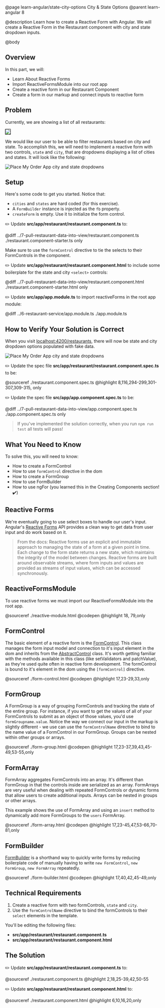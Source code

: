 @page learn-angular/state-city-options City & State Options
@parent learn-angular 8

@description Learn how to create a Reactive Form with Angular. We will create a Reactive Form in the Restaurant component with city and state dropdown inputs.

@body

## Overview

In this part, we will:

- Learn About Reactive Forms
- Import ReactiveFormsModule into our root app
- Create a reactive form in our Restaurant Component
- Create a form in our markup and connect inputs to reactive form

## Problem

Currently, we are showing a list of all restaurants:

<img src="../static/img/angular/8-state-city-options/before.png"
  style="border: solid 1px black; max-width: 320px;"/>

We would like our user to be able to filter restaurants based on city and state. To accomplish this,
we will need to implement a reactive form with two controls, `state` and `city`, that are dropdowns displaying a list of cities and states.  It will look like the following:

![Place My Order App city and state dropdowns](../static/img/angular/pmo-dropdowns.gif "Place My Order App city and state dropdowns")

## Setup

Here's some code to get you started.  Notice that:

- `cities` and `states` are hard coded (for this exercise).
- A `FormBuilder` instance is injected as the `fb` property.
- `createForm` is empty. Use it to initialize the form control.

✏️ Update __src/app/restaurant/restaurant.component.ts__ to:

@diff ../7-pull-restaurant-data-into-view/restaurant.component.ts ./restaurant.component-starter.ts only


Make sure to use the `formControl` directive to tie the selects to
their FormControls in the component.

✏️ Update __src/app/restaurant/restaurant.component.html__ to include
some boilerplate for the state and city `<select>` controls:

@diff ../7-pull-restaurant-data-into-view/restaurant.component.html ./restaurant.component-starter.html only


✏️ Update __src/app/app.module.ts__ to import reactiveForms in the root app module:

@diff ../6-restaurant-service/app.module.ts ./app.module.ts


## How to Verify Your Solution is Correct

When you visit <a href="http://localhost:4200/restaurants" target="\_blank">localhost:4200/restaurants</a>, there will now be state and city dropdown options populated with fake data.

![Place My Order App city and state dropdowns](../static/img/angular/pmo-dropdowns.gif "Place My Order App city and state dropdowns")

✏️ Update the spec file  __src/app/restaurant/restaurant.component.spec.ts__ to be:

@sourceref ./restaurant.component.spec.ts
@highlight 8,116,294-299,301-307,309-315, only

✏️ Update the spec file  __src/app/app.component.spec.ts__ to be:

@diff ../7-pull-restaurant-data-into-view/app.component.spec.ts ./app.component.spec.ts only


> If you've implemented the solution correctly, when you run `npm run test` all tests will pass!

## What You Need to Know

To solve this, you will need to know:

- How to create a FormControl
- How to use `formControl` directive in the dom
- How to create a FormGroup
- How to use FormBuilder
- How to use ngFor (you learned this in the Creating Components section! ✔️)

## Reactive Forms

We're eventually going to use select boxes to handle our user's input. Angular's <a href="https://angular.io/guide/reactive-forms" target="\_blank">Reactive Forms</a> API provides a clean way to get data from user input and do work based on it.

> From the docs: Reactive forms use an explicit and immutable approach to managing the state of a form at a given point in time. Each change to the form state returns a new state, which maintains the integrity of the model between changes. Reactive forms are built around observable streams, where form inputs and values are provided as streams of input values, which can be accessed synchronously.

## ReactiveFormsModule

To use reactive forms we must import our ReactiveFormsModule into the root app.

@sourceref ./reactive-module.html
@codepen
@highlight 18, 79,only

## FormControl

The basic element of a reactive form is the <a href="https://angular.io/api/forms/FormControl" target="\_blank">FormControl</a>. This class manages the form input model and connection to it's input element in the dom and inherits from the <a href="https://angular.io/api/forms/AbstractControl" target="\_blank">AbstractControl</a>
class. It's worth getting familiar with the methods available in this class (like setValidators and patchValue), as they're used quite often in reactive form development. The formControl is bound to it's element in the dom using the `[formControl]` directive.

@sourceref ./form-control.html
@codepen
@highlight 17,23-29,33,only

## FormGroup

A FormGroup is a way of grouping FormControls and tracking the state of the entire group. For instance, if you want to get the values of all of your FormControls to submit as an object of those values, you'd use `formGroupname.value`. Notice the way we connect our input in the markup is slightly different - we use can use the `formControlName` directive to bind to the name value of a FormControl in our FormGroup. Groups can be nested within other groups or arrays.  

@sourceref ./form-group.html
@codepen
@highlight 17,23-37,39,43,45-49,53-55,only

## FormArray

FormArray aggregates FormControls into an array. It's different than FormGroup in that the controls inside are serialized as an array. FormArrays are very useful when dealing with repeated FormControls or dynamic forms that allow users to create additional inputs. Arrays can be nested in groups or other arrays.

This example shows the use of FormArray and using an `insert` method to dynamically add more FormGroups to the `users` FormArray.

@sourceref ./form-array.html
@codepen
@highlight 17,23-45,47,53-66,70-81,only

## FormBuilder

<a href="https://angular.io/api/forms/FormBuilder" target="\_blank">FormBuilder</a> is a shorthand way to quickly write forms by reducing boilerplate code of manually having to write `new FormControl`, `new FormGroup`, `new FormArray` repeatedly.

@sourceref ./form-builder.html
@codepen
@highlight 17,40,42,45-49,only

## Technical Requirements

1. Create a reactive form with two formControls, `state` and `city`. 
2. Use the `formControlName` directive to bind the formControls to their `select` elements in the template.

You'll be editing the following files:
- __src/app/restaurant/restaurant.component.ts__
- __src/app/restaurant/restaurant.component.html__

## The Solution

✏️ Update __src/app/restaurant/restaurant.component.ts__ to:

@sourceref ./restaurant.component.ts
@highlight 2,18,25-39,42,50-55

✏️ Update __src/app/restaurant/restaurant.component.html__ to:

@sourceref ./restaurant.component.html
@highlight 6,10,16,20,only
